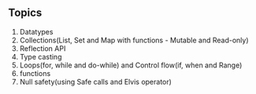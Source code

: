 ## Topics 

1. Datatypes
2. Collections(List, Set and Map with functions - Mutable and Read-only)
3. Reflection API
4. Type casting
5. Loops(for, while and do-while) and Control flow(if, when and Range)
6. functions
7. Null safety(using Safe calls and Elvis operator)
